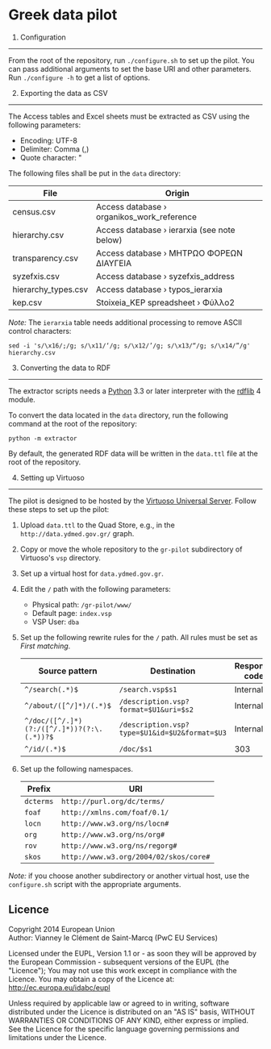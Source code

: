 Greek data pilot
=================

1. Configuration
-----------------

From the root of the repository, run `./configure.sh` to set up the pilot.
You can pass additional arguments to set the base URI and other parameters.
Run `./configure -h` to get a list of options.


2. Exporting the data as CSV
-----------------------------

The Access tables and Excel sheets must be extracted as CSV using the following
parameters:

* Encoding: UTF-8
* Delimiter: Comma (,)
* Quote character: "

The following files shall be put in the `data` directory:

File                    | Origin
------------------------|------------------------------------------------------
census.csv              | Access database › organikos\_work\_reference
hierarchy.csv           | Access database › ierarxia (see note below)
transparency.csv        | Access database › ΜΗΤΡΩΟ ΦΟΡΕΩΝ ΔΙΑΥΓΕΙΑ
syzefxis.csv            | Access database › syzefxis\_address
hierarchy\_types.csv    | Access database › typos\_ierarxia
kep.csv                 | Stoixeia\_KEP spreadsheet › Φύλλο2

*Note:* The `ierarxia` table needs additional processing to remove ASCII control
characters:

    sed -i 's/\x16/;/g; s/\x11/‘/g; s/\x12/’/g; s/\x13/“/g; s/\x14/”/g' hierarchy.csv


3. Converting the data to RDF
------------------------------

The extractor scripts needs a [Python][] 3.3 or later interpreter with the
[rdflib][] 4 module.

To convert the data located in the `data` directory, run the following command
at the root of the repository:

    python -m extractor

By default, the generated RDF data will be written in the `data.ttl` file at
the root of the repository.

[Python]: http://python.org/
[rdflib]: https://pypi.python.org/pypi/rdflib


4. Setting up Virtuoso
-----------------------

The pilot is designed to be hosted by the [Virtuoso Universal Server][].
Follow these steps to set up the pilot:

1. Upload `data.ttl` to the Quad Store, e.g., in the
   `http://data.ydmed.gov.gr/` graph.
2. Copy or move the whole repository to the `gr-pilot` subdirectory of
   Virtuoso's `vsp` directory.
3. Set up a virtual host for `data.ydmed.gov.gr`.
4. Edit the `/` path with the following parameters:
   * Physical path: `/gr-pilot/www/`
   * Default page: `index.vsp`
   * VSP User: `dba`
5. Set up the following rewrite rules for the `/` path. All rules must be set
   as *First matching*.

   Source pattern                             | Destination                                   | Response code
   -------------------------------------------|-----------------------------------------------|---------------
   `^/search(.*)$`                            | `/search.vsp$s1`                              | Internal
   `^/about/([^/]*)/(.*)$`                    | `/description.vsp?format=$U1&uri=$s2`         | Internal
   `^/doc/([^/.]*)(?:/([^/.]*))?(?:\.(.*))?$` | `/description.vsp?type=$U1&id=$U2&format=$U3` | Internal
   `^/id/(.*)$`                               | `/doc/$s1`                                    | 303

6. Set up the following namespaces.

   Prefix    | URI
   ----------|-----------------------
   `dcterms` | `http://purl.org/dc/terms/`
   `foaf`    | `http://xmlns.com/foaf/0.1/`
   `locn`    | `http://www.w3.org/ns/locn#`
   `org`     | `http://www.w3.org/ns/org#`
   `rov`     | `http://www.w3.org/ns/regorg#`
   `skos`    | `http://www.w3.org/2004/02/skos/core#`

*Note:* if you choose another subdirectory or another virtual host, use the
`configure.sh` script with the appropriate arguments.

[Virtuoso Universal Server]: http://virtuoso.openlinksw.com/



Licence
--------

Copyright 2014 European Union  
Author: Vianney le Clément de Saint-Marcq (PwC EU Services)

Licensed under the EUPL, Version 1.1 or - as soon they
will be approved by the European Commission - subsequent
versions of the EUPL (the "Licence");
You may not use this work except in compliance with the
Licence.
You may obtain a copy of the Licence at:
<http://ec.europa.eu/idabc/eupl>

Unless required by applicable law or agreed to in
writing, software distributed under the Licence is
distributed on an "AS IS" basis,
WITHOUT WARRANTIES OR CONDITIONS OF ANY KIND, either
express or implied.
See the Licence for the specific language governing
permissions and limitations under the Licence.
